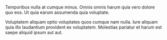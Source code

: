 Temporibus nulla at cumque minus. Omnis omnis harum quia vero dolore quo eos. Ut quia earum assumenda quia voluptate.
 Voluptatem aliquam optio voluptates quos cumque nam nulla. Iure aliquam quia illo laudantium provident ex voluptatem. Molestias pariatur et harum est saepe aliquid ipsum aut aut.